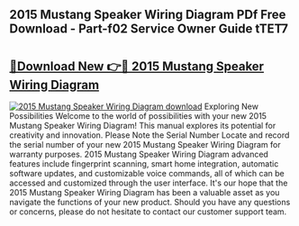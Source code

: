 ## 2015 Mustang Speaker Wiring Diagram PDf Free Download - Part-f02 Service Owner Guide tTET7

# <h2><a href="http://dfq3in2.blite.top/?on=2015+Mustang+Speaker+Wiring+Diagram">🔗Download New 👉🔴 2015 Mustang Speaker Wiring Diagram</a></h2>

[![2015 Mustang Speaker Wiring Diagram download](https://i.imgur.com/lujVjoI.png)](http://dfq3in2.blite.top/?on=2015+Mustang+Speaker+Wiring+Diagram)
Exploring New Possibilities Welcome to the world of possibilities with your new 2015 Mustang Speaker Wiring Diagram! This manual explores its potential for creativity and innovation. Please Note the Serial Number Locate and record the serial number of your new 2015 Mustang Speaker Wiring Diagram for warranty purposes. 2015 Mustang Speaker Wiring Diagram advanced features include fingerprint scanning, smart home integration, automatic software updates, and customizable voice commands, all of which can be accessed and customized through the user interface. It's our hope that the 2015 Mustang Speaker Wiring Diagram has been a valuable asset as you navigate the functions of your new product. Should you have any questions or concerns, please do not hesitate to contact our customer support team.
